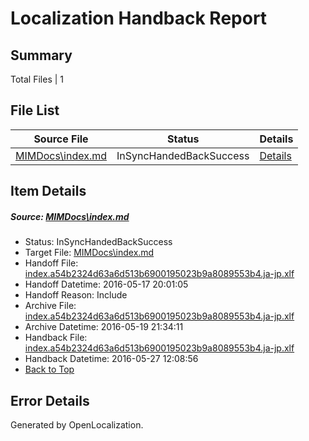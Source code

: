 # <a name='report-top'></a> Localization Handback Report

## Summary
 Total Files | 1

## File List
 Source File | Status | Details 
 ----------- | ------ | ------- 
 [MIMDocs\index.md](https://github.com/Microsoft/MIMDocs-pr/blob/4c81ee602b46fa555d6fcb81f91b07e0eee7049f/MIMDocs/index.md) | InSyncHandedBackSuccess | [Details](#49841c26e9ecf9d5ea3642e5d9a80883a50eaa1881)

## Item Details
##### <a name='49841c26e9ecf9d5ea3642e5d9a80883a50eaa1881'></a> Source: [MIMDocs\index.md](https://github.com/Microsoft/MIMDocs-pr/blob/4c81ee602b46fa555d6fcb81f91b07e0eee7049f/MIMDocs/index.md)
* Status: InSyncHandedBackSuccess
* Target File: [MIMDocs\index.md](https://github.com/Microsoft/MIMDocs-pr.ja-jp/blob/2fc194008479e3e90e8bc9dc4c9d1e0cd1fca008/MIMDocs/index.md)
* Handoff File: [index.a54b2324d63a6d513b6900195023b9a8089553b4.ja-jp.xlf](https://github.com/Microsoft/EM.handoff/blob/98acd148c9c1bd3b402727399f77110c9812523e/ol-handoff/Microsoft/MIMDocs-pr.ja-jp/master/index.a54b2324d63a6d513b6900195023b9a8089553b4.ja-jp.xlf)
* Handoff Datetime: 2016-05-17 20:01:05
* Handoff Reason: Include
* Archive File: [index.a54b2324d63a6d513b6900195023b9a8089553b4.ja-jp.xlf](https://github.com/Microsoft/EM.handoff/blob/a9f11964aac27613164158de64bbf20f2ee4fa5f/ol-handoff/Microsoft/MIMDocs-pr.ja-jp/master/archive/index.a54b2324d63a6d513b6900195023b9a8089553b4.ja-jp.xlf)
* Archive Datetime: 2016-05-19 21:34:11
* Handback File: [index.a54b2324d63a6d513b6900195023b9a8089553b4.ja-jp.xlf](https://github.com/Microsoft/EM.handback/blob/fd2d54479097cd5b09bf269c1bd2400ed5db5f2b/ol-handback/Microsoft/MIMDocs-pr.ja-jp/master/index.a54b2324d63a6d513b6900195023b9a8089553b4.ja-jp.xlf)
* Handback Datetime: 2016-05-27 12:08:56
* [Back to Top](#report-top)


## Error Details

Generated by OpenLocalization.
